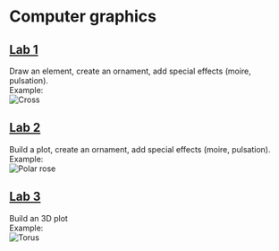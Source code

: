 # Computer graphics  
## [Lab 1](https://github.com/evgenijaZ/CG-labs/tree/master/src/main/java/edu/kpi/cg/lab1)  
Draw an element, create an ornament, add special effects (moire, pulsation).  
Example:  
![Cross](https://github.com/evgenijaZ/CG-labs/docs/lab1.jpg)  
## [Lab 2](https://github.com/evgenijaZ/CG-labs/tree/master/src/main/java/edu/kpi/cg/lab2)  
Build a plot, create an ornament, add special effects (moire, pulsation).  
Example:  
![Polar rose](https://github.com/evgenijaZ/CG-labs/docs/lab2.jpg)  
## [Lab 3](https://github.com/evgenijaZ/CG-labs/tree/master/src/main/java/edu/kpi/cg/lab3)  
Build an 3D plot  
Example:  
![Torus](https://github.com/evgenijaZ/CG-labs/docs/lab3.jpg)  
 
